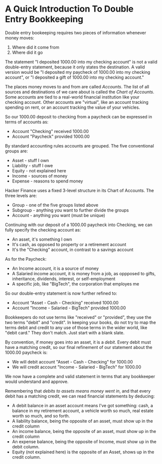 # A Quick Introduction To Double Entry Bookkeeping

Double entry bookeeping requires two pieces of information
whenever money moves:
1. Where did it come from
2. Where did it go

The statement "I deposited 1000.00 into my checking account"
is not a valid double-entry statement, because it only states
the destination.  A valid version would be "I deposited
my paycheck of 1000.00 into my checking account", or 
"I deposited a gift of 1000.00 into my checking account."

The places money moves to and from are called *Accounts*.  The
list of all sources and destinations of we care about is called the
*Chart of Accounts*.  Some accounts are tied to a real-world
financial institution like your checking account.  Other
accounts are "virtual", like an account tracking spending
on rent, or an account tracking the value of your vehicles.

So our 1000.00 deposit to checking from a paycheck can be
expressed in terms of accounts as:
* Account "Checking" received 1000.00
* Account "Paycheck" provided 1000.00

By standard accounting rules accounts are grouped.  The
five conventional groups are:
* Asset - stuff I own
* Liability - stuff I owe
* Equity - not explained here
* Income - sources of money
* Expense - reasons to spend money

Hacker Finance uses a fixed 3-level structure in its Chart
of Accounts.  The three levels are:
* Group - one of the five groups listed above
* Subgroup - anything you want to further divide the groups
* Account - anything you want (must be unique)

Continuing with our deposit of a 1000.00 paycheck into
Checking, we can fully specify the checking account as:
* An asset, it's something I own
* It's cash, as opposed to property or a retirement account
* It's the "Checking" account, in contrast to a savings account

As for the Paycheck:
* An Income account, it is a source of money
* A Salaried income account, it is money from a job, as oppposed
  to gifts, inheritance, dividends, interest, or self-employment
* A specific job, like "BigTech", the corporation that employes me

So our double-entry statement is now further refined to:
* Account "Asset - Cash - Checking" received 1000.00
* Account "Income - Salaried - BigTech" provided 1000.00

Bookkeepers do not use terms like "received" or "provided", they
use the two terms "debit" and "credit".  In keeping your books,
do not try to map the terms debit and credit to any use of those
terms in the wider world, like "debit card."  They don't match.
Just start with a blank slate.

By convention, if money goes into an asset, it is a *debit*.  Every
debit must have a matching credit, so our final refinement of
our statement about the 1000.00 paycheck is:
* We will debit account "Asset - Cash - Checking" for 1000.00
* We will credit account "Income - Salaried - BigTech" for 1000.00

We now have a complete and valid statement in terms that any
bookkeeper would understand and approve.

Remembering that *debits to assets means money went in*, and that
every debit has a matching credit, we can read financial 
statements by deducing:

* A debit balance in an asset account means I've got something:
  cash, a balance in my retirement account, a vehicle worth so
  much, real estate worth so much, and so forth.
* A liability balance, being the opposite of an asset, must
  show up in the credit column
* An income balance, being the opposite of an asset, must
  show up in the credit column
* An expense balance, being the opposite of Income, must show
  up in the debit column.
* Equity (not explained here) is the opposite of an Asset,
  shows up in the credit column.

